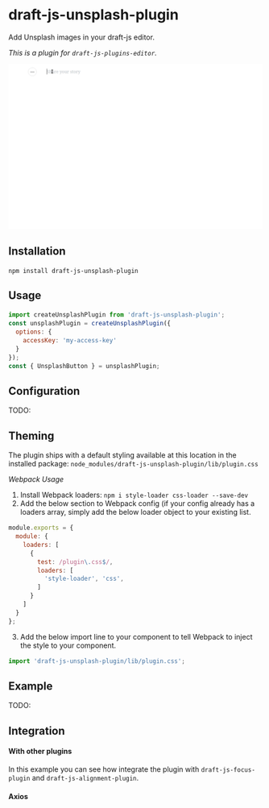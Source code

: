 # draft-js-unsplash-plugin
Add Unsplash images in your draft-js editor.

*This is a plugin for `draft-js-plugins-editor`.*

![Demo](plugin.gif)

## Installation

```
npm install draft-js-unsplash-plugin
```

## Usage

```js
import createUnsplashPlugin from 'draft-js-unsplash-plugin';
const unsplashPlugin = createUnsplashPlugin({
  options: {
    accessKey: 'my-access-key'
  }
});
const { UnsplashButton } = unsplashPlugin;
```

## Configuration
TODO:

## Theming
The plugin ships with a default styling available at this location in the installed package: `node_modules/draft-js-unsplash-plugin/lib/plugin.css`

*Webpack Usage*
1.  Install Webpack loaders: `npm i style-loader css-loader --save-dev`
2.  Add the below section to Webpack config (if your config already has a loaders array, simply add the below loader object to your existing list.

```js
module.exports = {
  module: {
    loaders: [
      {
        test: /plugin\.css$/,
        loaders: [
          'style-loader', 'css',
        ]
      }
    ]
  }
};
``` 

3.  Add the below import line to your component to tell Webpack to inject the style to your component.


```js
import 'draft-js-unsplash-plugin/lib/plugin.css';
```

## Example
TODO:

## Integration
#### With other plugins
In this example you can see how integrate the plugin with `draft-js-focus-plugin` and `draft-js-alignment-plugin`. 

#### Axios
